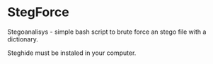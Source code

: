 # StegForce
Stegoanalisys - simple bash script to brute force an stego file with a dictionary.

Steghide must be instaled in your computer.
